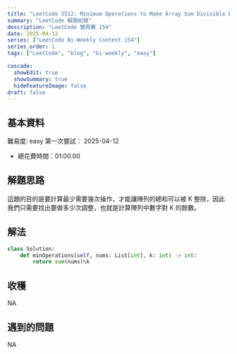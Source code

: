 ```yaml
---
title: "LeetCode 3512: Minimum Operations to Make Array Sum Divisible by K"
summary: "LeetCode 解題紀錄"
description: "LeetCode 雙周賽 154"
date: 2025-04-12
series: ["LeetCode Bi-Weekly Contest 154"]
series_order: 1
tags: ["LeetCode", "blog", "bi-weekly", "easy"]

cascade:
  showEdit: true
  showSummary: true
  hideFeatureImage: false
draft: false
---
```


## 基本資料

難易度: easy
第一次嘗試： 2025-04-12
- 總花費時間：01:00.00

## 解題思路

這題的目的是要計算最少需要幾次操作，才能讓陣列的總和可以被 K 整除，因此我們只需要找出要做多少次調整，也就是計算陣列中數字對 K 的餘數。

## 解法
```python
class Solution:
    def minOperations(self, nums: List[int], k: int) -> int:
        return sum(nums)%k
```

## 收穫
NA

## 遇到的問題
NA
